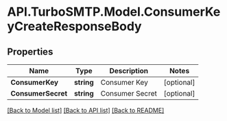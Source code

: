 # API.TurboSMTP.Model.ConsumerKeyCreateResponseBody

## Properties

Name | Type | Description | Notes
------------ | ------------- | ------------- | -------------
**ConsumerKey** | **string** | Consumer Key | [optional] 
**ConsumerSecret** | **string** | Consumer Secret | [optional] 

[[Back to Model list]](../README.md#documentation-for-models) [[Back to API list]](../README.md#documentation-for-api-endpoints) [[Back to README]](../README.md)

